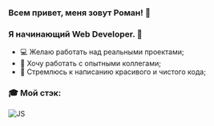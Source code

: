 ### Всем привет, меня зовут Роман! 👋

### Я начинающий Web Developer. 👋

- 💻 Желаю работать над реальными проектами;
- :speech_balloon: Хочу работать с опытными коллегами;
- :ghost: Стремлюсь к написанию красивого и чистого кода;

### :mortar_board: Мой стэк:

![JS](https://user-images.githubusercontent.com/70646350/119318720-4f788180-bc82-11eb-87ff-8201ce9d61c8.png)
